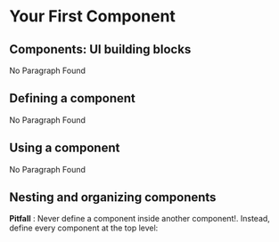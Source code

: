 # Your First Component

## Components: UI building blocks

No Paragraph Found

## Defining a component

No Paragraph Found

## Using a component

No Paragraph Found

## Nesting and organizing components 

**Pitfall** : Never define a component inside another component!. Instead, define every component at the top level:


